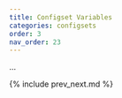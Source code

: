 ```yaml
---
title: Configset Variables
categories: configsets
order: 3
nav_order: 23
---
```


...

{% include prev_next.md %}
